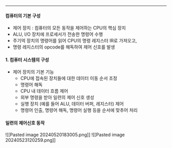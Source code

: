 
---
#### 컴퓨터의 기본 구성
- 제어 장치 : 컴퓨터의 모든 동작을 제어하는 CPU의 핵심 장치
- ALU, I/O 장치에 프로세서가 전송한 명령어 수행
- 주기억 장치의 명령어를 읽어 CPU의 명령 레지스터 IR로 가져오고,
- 명령 레지스터의 opcode를 해독하여 제어 신호를 발생

#### 1. 컴퓨터 시스템의 구성
- 제어 장치의 기본 기능
	- CPU에 접속된 장치들에 대한 데이터 이동 순서 조정
	- 명령어 해독
	- CPU 내 데이터 흐름 제어
	- 외부 명령을 받아 일련의 제어 신호 생성
	- 실행 장치 (예를 들어 ALU, 데이터 버퍼, 레지스터) 제어
	- 명령어 인출, 명령어 해독, 명령어 실행 등을 순서에 맞추어 처리

#### 일련의 제어신호 동작

![[Pasted image 20240520183005.png]]
![[Pasted image 20240523120259.png]]



